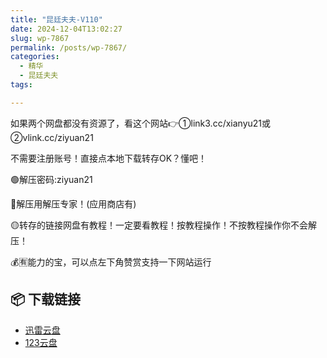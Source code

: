 ```yaml
---
title: "昆廷夫夫-V110"
date: 2024-12-04T13:02:27
slug: wp-7867
permalink: /posts/wp-7867/
categories:
  - 精华
  - 昆廷夫夫
tags:

---
```


如果两个网盘都没有资源了，看这个网站👉①link3.cc/xianyu21或②vlink.cc/ziyuan21

不需要注册账号！直接点本地下载转存OK？懂吧！

🟢解压密码:ziyuan21

🔵解压用解压专家！(应用商店有)

🟡转存的链接网盘有教程！一定要看教程！按教程操作！不按教程操作你不会解压！

💰🈶能力的宝，可以点左下角赞赏支持一下网站运行

## 📦 下载链接
- [迅雷云盘](https://blziyuan21.com/pay-download/7867?key=cfd49d8ba0&down_id=0)
- [123云盘](https://blziyuan21.com/pay-download/7867?key=cfd49d8ba0&down_id=1)

